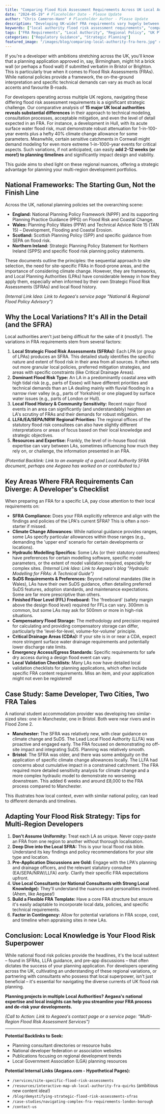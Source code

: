 ```yaml
---
title: "Comparing Flood Risk Assessment Requirements Across UK Local Authorities: What Developers Need to Know"
date: "2024-05-19" # Placeholder Date - Please Update
author: "Chris Cameron-Hann" # Placeholder Author - Please Update
description: "Developing UK-wide? FRA requirements vary hugely between LAs! Our guide compares key differences in flood risk policy, helping you plan smarter & avoid delays."
keywords: ["local authority flood risk assessment requirements", "compare LA FRA policy UK", "regional flood risk differences", "developer guide local planning flood", "SFRA variations"]
tags: ["FRA Requirements", "Local Authority", "Regional Policy", "UK Planning", "Development Strategy"]
categories: ["Regulatory Guidance", "Strategic Planning"]
featured_image: "/images/blog/comparing-local-authority-fra-hero.jpg" # Placeholder
---
```


If you're a developer with ambitions stretching across the UK, you'll know that a planning application approved in, say, Birmingham, might hit a brick wall (or perhaps a flood wall) if submitted verbatim in Bristol or Brighton. This is particularly true when it comes to Flood Risk Assessments (FRAs). While national policies provide a framework, the on-the-ground interpretation and specific technical demands can vary as much as local accents and favourite B-roads.

For developers operating across multiple UK regions, navigating these differing flood risk assessment requirements is a significant strategic challenge. Our comparative analysis of **15 major UK local authorities reveals substantial differences** in their approach to technical modeling, consultation processes, acceptable mitigation, and even the level of detail expected in an FRA. For instance, a development in Hull, with its acute surface water flood risk, must demonstrate robust attenuation for 1-in-100-year events plus a hefty 40% climate change allowance for some parameters. Meanwhile, certain sensitive catchments in Cornwall might demand modeling for even more extreme 1-in-1000-year events for critical aspects. Such variations, if not anticipated, can easily **add 2-12 weeks (or more!) to planning timelines** and significantly impact design and viability.

This guide aims to shed light on these regional nuances, offering a strategic advantage for planning your multi-region development portfolios.

## National Frameworks: The Starting Gun, Not the Finish Line

Across the UK, national planning policies set the overarching scene:

*   **England:** National Planning Policy Framework (NPPF) and its supporting Planning Practice Guidance (PPG) on Flood Risk and Coastal Change.
*   **Wales:** Planning Policy Wales (PPW) and Technical Advice Note 15 (TAN 15) – Development, Flooding and Coastal Erosion.
*   **Scotland:** Scottish Planning Policy (SPP) and specific guidance from SEPA on flood risk.
*   **Northern Ireland:** Strategic Planning Policy Statement for Northern Ireland (SPPS) and specific flood risk planning policy statements.

These documents outline the principles: the sequential approach to site selection, the need for site-specific FRAs in flood-prone areas, and the importance of considering climate change. However, they are frameworks, and Local Planning Authorities (LPAs) have considerable leeway in how they apply them, especially when informed by their own Strategic Flood Risk Assessments (SFRAs) and local flood history.

*(Internal Link Idea: Link to Aegaea's service page "National & Regional Flood Policy Advisory")*

## Why the Local Variations? It's All in the Detail (and the SFRA)

Local authorities aren't just being difficult for the sake of it (mostly!). The variations in FRA requirements stem from several factors:

1.  **Local Strategic Flood Risk Assessments (SFRAs):** Each LPA (or group of LPAs) produces an SFRA. This detailed study identifies the specific nature and extent of flood risk in their area from all sources. It often sets out more granular local policies, preferred mitigation strategies, and areas with specific constraints (like Critical Drainage Areas).
2.  **Dominant Flood Risk Type:** An LA in a predominantly coastal area with high tidal risk (e.g., parts of Essex) will have different priorities and technical demands than an LA dealing mainly with fluvial flooding in a narrow river valley (e.g., parts of Yorkshire) or one plagued by surface water issues (e.g., parts of London or Hull).
3.  **Local Flood History & Community Sensitivity:** Recent major flood events in an area can significantly (and understandably) heighten an LA's scrutiny of FRAs and their demands for robust mitigation.
4.  **LLFA/EA/SEPA/NRW Regional Priorities:** The regional offices of the statutory flood risk consultees can also have slightly different interpretations or areas of focus based on their local knowledge and strategic objectives.
5.  **Resources and Expertise:** Frankly, the level of in-house flood risk expertise can vary between LAs, sometimes influencing how much they rely on, or challenge, the information presented in an FRA.

*(Potential Backlink: Link to an example of a good Local Authority SFRA document, perhaps one Aegaea has worked on or contributed to.)*

## Key Areas Where FRA Requirements Can Diverge: A Developer's Checklist

When preparing an FRA for a specific LA, pay close attention to their local requirements on:

*   **SFRA Compliance:** Does your FRA explicitly reference and align with the findings and policies of the LPA's current SFRA? This is often a non-starter if missed.
*   **Climate Change Allowances:** While national guidance provides ranges, some LAs specify particular allowances within those ranges (e.g., demanding the 'upper end' scenario for certain developments or locations).
*   **Hydraulic Modelling Specifics:** Some LAs (or their statutory consultees) have preferences for certain modelling software, specific model parameters, or the extent of model validation required, especially for complex sites.
    *(Internal Link Idea: Link to Aegaea's blog "Hydraulic Modelling for FRAs: A Technical Guide")*
*   **SuDS Requirements & Preferences:** Beyond national mandates (like in Wales), LAs have their own SuDS guidance, often detailing preferred SuDS features, adoption standards, and maintenance expectations. Some are far more prescriptive than others.
*   **Finished Floor Level (FFL) Freeboard:** The 'freeboard' (safety margin above the design flood level) required for FFLs can vary. 300mm is common, but some LAs may ask for 500mm or more in high-risk situations.
*   **Compensatory Flood Storage:** The methodology and precision required for calculating and providing compensatory storage can differ, particularly the 'level-for-level, volume-for-volume' principle.
*   **Critical Drainage Areas (CDAs):** If your site is in or near a CDA, expect more stringent surface water drainage requirements and potentially lower discharge rate limits.
*   **Emergency Access/Egress Standards:** Specific requirements for safe dry access during a design flood event can vary.
*   **Local Validation Checklists:** Many LAs now have detailed local validation checklists for planning applications, which often include specific FRA content requirements. Miss an item, and your application might not even be registered!

## Case Study: Same Developer, Two Cities, Two FRA Tales

A national student accommodation provider was developing two similar-sized sites: one in Manchester, one in Bristol. Both were near rivers and in Flood Zone 2.

*   **Manchester:** The SFRA was relatively new, with clear guidance on climate change and SuDS. The Lead Local Flood Authority (LLFA) was proactive and engaged early. The FRA focused on demonstrating no off-site impact and integrating SuDS. Planning was relatively smooth.
*   **Bristol:** The SFRA was older, and there was some ambiguity on the application of specific climate change allowances locally. The LLFA had concerns about cumulative impact in a constrained catchment. The FRA required more detailed sensitivity analysis for climate change and a more complex hydraulic model to demonstrate no worsening downstream. This added 6 weeks and around £8,000 to the FRA process compared to Manchester.

This illustrates how local context, even with similar national policy, can lead to different demands and timelines.

## Adapting Your Flood Risk Strategy: Tips for Multi-Region Developers

1.  **Don't Assume Uniformity:** Treat each LA as unique. Never copy-paste an FRA from one region to another without thorough localisation.
2.  **Deep Dive into the Local SFRA:** This is your local flood risk bible. Understand its key findings and policy recommendations for your site type and location.
3.  **Pre-Application Discussions are Gold:** Engage with the LPA's planning and drainage officers, and the relevant statutory consultee (EA/SEPA/NRW/LLFA) *early*. Clarify their specific FRA expectations upfront.
4.  **Use Local Consultants (or National Consultants with Strong Local Knowledge):** They'll understand the nuances and personalities involved. (Ahem, like Aegaea!)
5.  **Build a Flexible FRA Template:** Have a core FRA structure but ensure it's easily adaptable to incorporate local data, policies, and specific technical requirements.
6.  **Factor in Contingency:** Allow for potential variations in FRA scope, cost, and timeline when appraising sites in new LAs.

## Conclusion: Local Knowledge is Your Flood Risk Superpower

While national flood risk policies provide the headlines, it's the local subtext – found in SFRAs, LLFA guidance, and pre-app discussions – that often dictates the success of your planning application. For developers operating across the UK, cultivating an understanding of these regional variations, or partnering with consultants who possess that local superpower, isn't just beneficial – it's essential for navigating the diverse currents of UK flood risk planning.

**Planning projects in multiple Local Authorities? Aegaea's national expertise and local insights can help you streamline your FRA process and de-risk your developments.**

*(Call to Action: Link to Aegaea's contact page or a service page: "Multi-Region Flood Risk Assessment Services")*

---

**Potential Backlinks to Seek:**

*   Planning consultant directories or resource hubs
*   National developer federation or association websites
*   Publications focusing on regional development trends
*   Local Government Association (LGA) planning resources

**Potential Internal Links (Aegaea.com - Hypothetical Pages):**

*   `/services/site-specific-flood-risk-assessments`
*   `/resources/interactive-map-uk-local-authority-fra-quirks` (ambitious new content idea!)
*   `/blog/demystifying-strategic-flood-risk-assessments-sfras`
*   `/case-studies/navigating-complex-fra-requirements-london-borough`
*   `/contact-us` 